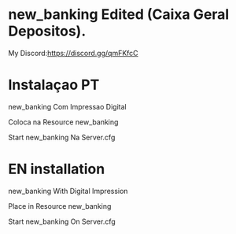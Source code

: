 # new_banking Edited (Caixa Geral Depositos).

My Discord:https://discord.gg/qmFKfcC

# Instalaçao PT

new_banking Com Impressao Digital

Coloca na Resource new_banking

Start new_banking Na Server.cfg

# EN installation

new_banking With Digital Impression

Place in Resource new_banking

Start new_banking On Server.cfg
